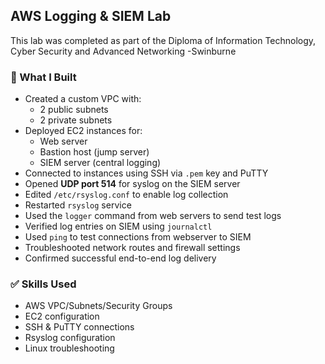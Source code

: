 ## AWS Logging & SIEM Lab
This lab was completed as part of the Diploma of Information Technology, Cyber Security and Advanced Networking -Swinburne

### 🔧 What I Built

- Created a custom VPC with:
  - 2 public subnets
  - 2 private subnets
- Deployed EC2 instances for:
  - Web server
  - Bastion host (jump server)
  - SIEM server (central logging)
- Connected to instances using SSH via `.pem` key and PuTTY
- Opened **UDP port 514** for syslog on the SIEM server
- Edited `/etc/rsyslog.conf` to enable log collection
- Restarted `rsyslog` service
- Used the `logger` command from web servers to send test logs
- Verified log entries on SIEM using `journalctl`
- Used `ping` to test connections from webserver to SIEM
- Troubleshooted network routes and firewall settings
- Confirmed successful end-to-end log delivery

### ✅ Skills Used
- AWS VPC/Subnets/Security Groups
- EC2 configuration
- SSH & PuTTY connections
- Rsyslog configuration
- Linux troubleshooting
